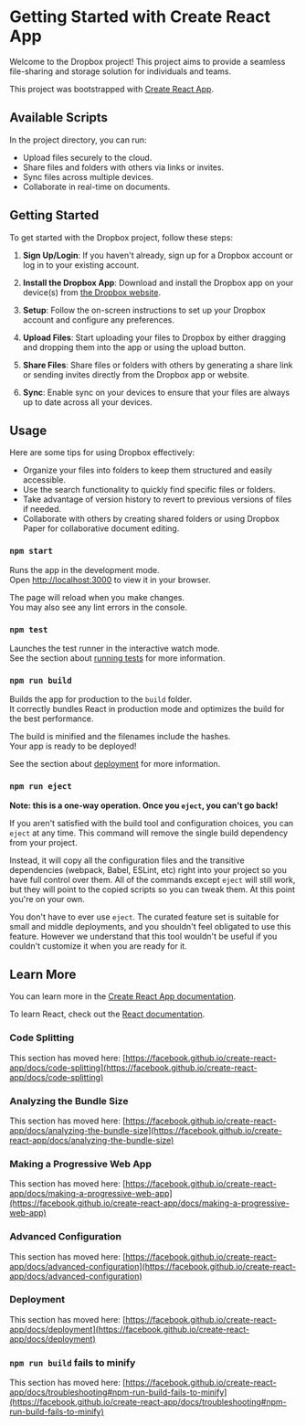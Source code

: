 # Getting Started with Create React App
Welcome to the Dropbox project! This project aims to provide a seamless file-sharing and storage solution for individuals and teams.

This project was bootstrapped with [Create React App](https://github.com/facebook/create-react-app).

## Available Scripts

In the project directory, you can run:
- Upload files securely to the cloud.
- Share files and folders with others via links or invites.
- Sync files across multiple devices.
- Collaborate in real-time on documents.


## Getting Started
To get started with the Dropbox project, follow these steps:

1. **Sign Up/Login**: If you haven't already, sign up for a Dropbox account or log in to your existing account.

2. **Install the Dropbox App**: Download and install the Dropbox app on your device(s) from [the Dropbox website](https://www.dropbox.com/install).

3. **Setup**: Follow the on-screen instructions to set up your Dropbox account and configure any preferences.

4. **Upload Files**: Start uploading your files to Dropbox by either dragging and dropping them into the app or using the upload button.

5. **Share Files**: Share files or folders with others by generating a share link or sending invites directly from the Dropbox app or website.

6. **Sync**: Enable sync on your devices to ensure that your files are always up to date across all your devices.


## Usage
Here are some tips for using Dropbox effectively:

- Organize your files into folders to keep them structured and easily accessible.
- Use the search functionality to quickly find specific files or folders.
- Take advantage of version history to revert to previous versions of files if needed.
- Collaborate with others by creating shared folders or using Dropbox Paper for collaborative document editing.

### `npm start`

Runs the app in the development mode.\
Open [http://localhost:3000](http://localhost:3000) to view it in your browser.

The page will reload when you make changes.\
You may also see any lint errors in the console.

### `npm test`

Launches the test runner in the interactive watch mode.\
See the section about [running tests](https://facebook.github.io/create-react-app/docs/running-tests) for more information.

### `npm run build`

Builds the app for production to the `build` folder.\
It correctly bundles React in production mode and optimizes the build for the best performance.

The build is minified and the filenames include the hashes.\
Your app is ready to be deployed!

See the section about [deployment](https://facebook.github.io/create-react-app/docs/deployment) for more information.

### `npm run eject`

**Note: this is a one-way operation. Once you `eject`, you can't go back!**

If you aren't satisfied with the build tool and configuration choices, you can `eject` at any time. This command will remove the single build dependency from your project.

Instead, it will copy all the configuration files and the transitive dependencies (webpack, Babel, ESLint, etc) right into your project so you have full control over them. All of the commands except `eject` will still work, but they will point to the copied scripts so you can tweak them. At this point you're on your own.

You don't have to ever use `eject`. The curated feature set is suitable for small and middle deployments, and you shouldn't feel obligated to use this feature. However we understand that this tool wouldn't be useful if you couldn't customize it when you are ready for it.

## Learn More

You can learn more in the [Create React App documentation](https://facebook.github.io/create-react-app/docs/getting-started).

To learn React, check out the [React documentation](https://reactjs.org/).

### Code Splitting

This section has moved here: [https://facebook.github.io/create-react-app/docs/code-splitting](https://facebook.github.io/create-react-app/docs/code-splitting)

### Analyzing the Bundle Size

This section has moved here: [https://facebook.github.io/create-react-app/docs/analyzing-the-bundle-size](https://facebook.github.io/create-react-app/docs/analyzing-the-bundle-size)

### Making a Progressive Web App

This section has moved here: [https://facebook.github.io/create-react-app/docs/making-a-progressive-web-app](https://facebook.github.io/create-react-app/docs/making-a-progressive-web-app)

### Advanced Configuration

This section has moved here: [https://facebook.github.io/create-react-app/docs/advanced-configuration](https://facebook.github.io/create-react-app/docs/advanced-configuration)

### Deployment

This section has moved here: [https://facebook.github.io/create-react-app/docs/deployment](https://facebook.github.io/create-react-app/docs/deployment)

### `npm run build` fails to minify

This section has moved here: [https://facebook.github.io/create-react-app/docs/troubleshooting#npm-run-build-fails-to-minify](https://facebook.github.io/create-react-app/docs/troubleshooting#npm-run-build-fails-to-minify)
